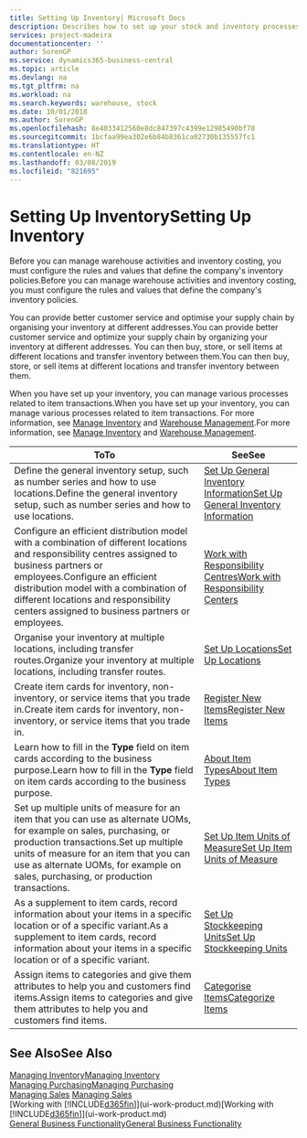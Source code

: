 ```yaml
---
title: Setting Up Inventory| Microsoft Docs
description: Describes how to set up your stock and inventory processes, including transfer routes and locations, such as warehouses.
services: project-madeira
documentationcenter: ''
author: SorenGP
ms.service: dynamics365-business-central
ms.topic: article
ms.devlang: na
ms.tgt_pltfrm: na
ms.workload: na
ms.search.keywords: warehouse, stock
ms.date: 10/01/2018
ms.author: SorenGP
ms.openlocfilehash: 8e4033412560e8dc847397c4399e12985490bf78
ms.sourcegitcommit: 1bcfaa99ea302e6b84b8361ca02730b135557fc1
ms.translationtype: HT
ms.contentlocale: en-NZ
ms.lasthandoff: 03/08/2019
ms.locfileid: "821695"
---
```

# <a name="setting-up-inventory"></a><span data-ttu-id="3226c-103">Setting Up Inventory</span><span class="sxs-lookup"><span data-stu-id="3226c-103">Setting Up Inventory</span></span>
<span data-ttu-id="3226c-104">Before you can manage warehouse activities and inventory costing, you must configure the rules and values that define the company's inventory policies.</span><span class="sxs-lookup"><span data-stu-id="3226c-104">Before you can manage warehouse activities and inventory costing, you must configure the rules and values that define the company's inventory policies.</span></span>

<span data-ttu-id="3226c-105">You can provide better customer service and optimise your supply chain by organising your inventory at different addresses.</span><span class="sxs-lookup"><span data-stu-id="3226c-105">You can provide better customer service and optimize your supply chain by organizing your inventory at different addresses.</span></span> <span data-ttu-id="3226c-106">You can then buy, store, or sell items at different locations and transfer inventory between them.</span><span class="sxs-lookup"><span data-stu-id="3226c-106">You can then buy, store, or sell items at different locations and transfer inventory between them.</span></span>

<span data-ttu-id="3226c-107">When you have set up your inventory, you can manage various processes related to item transactions.</span><span class="sxs-lookup"><span data-stu-id="3226c-107">When you have set up your inventory, you can manage various processes related to item transactions.</span></span> <span data-ttu-id="3226c-108">For more information, see [Manage Inventory](inventory-manage-inventory.md) and [Warehouse Management](warehouse-manage-warehouse.md).</span><span class="sxs-lookup"><span data-stu-id="3226c-108">For more information, see [Manage Inventory](inventory-manage-inventory.md) and [Warehouse Management](warehouse-manage-warehouse.md).</span></span>

| <span data-ttu-id="3226c-109">To</span><span class="sxs-lookup"><span data-stu-id="3226c-109">To</span></span> | <span data-ttu-id="3226c-110">See</span><span class="sxs-lookup"><span data-stu-id="3226c-110">See</span></span> |
| --- | --- |
| <span data-ttu-id="3226c-111">Define the general inventory setup, such as number series and how to use locations.</span><span class="sxs-lookup"><span data-stu-id="3226c-111">Define the general inventory setup, such as number series and how to use locations.</span></span> |[<span data-ttu-id="3226c-112">Set Up General Inventory Information</span><span class="sxs-lookup"><span data-stu-id="3226c-112">Set Up General Inventory Information</span></span>](inventory-how-setup-general.md) |
|<span data-ttu-id="3226c-113">Configure an efficient distribution model with a combination of different locations and responsibility centres assigned to business partners or employees.</span><span class="sxs-lookup"><span data-stu-id="3226c-113">Configure an efficient distribution model with a combination of different locations and responsibility centers assigned to business partners or employees.</span></span>|[<span data-ttu-id="3226c-114">Work with Responsibility Centres</span><span class="sxs-lookup"><span data-stu-id="3226c-114">Work with Responsibility Centers</span></span>](inventory-responsibility-centers.md)|
| <span data-ttu-id="3226c-115">Organise your inventory at multiple locations, including transfer routes.</span><span class="sxs-lookup"><span data-stu-id="3226c-115">Organize your inventory at multiple locations, including transfer routes.</span></span> |[<span data-ttu-id="3226c-116">Set Up Locations</span><span class="sxs-lookup"><span data-stu-id="3226c-116">Set Up Locations</span></span>](inventory-how-register-new-items.md) |
| <span data-ttu-id="3226c-117">Create item cards for inventory, non-inventory, or service items that you trade in.</span><span class="sxs-lookup"><span data-stu-id="3226c-117">Create item cards for inventory, non-inventory, or service items that you trade in.</span></span> |[<span data-ttu-id="3226c-118">Register New Items</span><span class="sxs-lookup"><span data-stu-id="3226c-118">Register New Items</span></span>](inventory-how-register-new-items.md) |
|<span data-ttu-id="3226c-119">Learn how to fill in the **Type** field on item cards according to the business purpose.</span><span class="sxs-lookup"><span data-stu-id="3226c-119">Learn how to fill in the **Type** field on item cards according to the business purpose.</span></span>|[<span data-ttu-id="3226c-120">About Item Types</span><span class="sxs-lookup"><span data-stu-id="3226c-120">About Item Types</span></span>](inventory-about-item-types.md)| 
|<span data-ttu-id="3226c-121">Set up multiple units of measure for an item that you can use as alternate UOMs, for example on sales, purchasing, or production transactions.</span><span class="sxs-lookup"><span data-stu-id="3226c-121">Set up multiple units of measure for an item that you can use as alternate UOMs, for example on sales, purchasing, or production transactions.</span></span>|[<span data-ttu-id="3226c-122">Set Up Item Units of Measure</span><span class="sxs-lookup"><span data-stu-id="3226c-122">Set Up Item Units of Measure</span></span>](inventory-how-setup-units-of-measure.md)|
|<span data-ttu-id="3226c-123">As a supplement to item cards, record information about your items in a specific location or of a specific variant.</span><span class="sxs-lookup"><span data-stu-id="3226c-123">As a supplement to item cards, record information about your items in a specific location or of a specific variant.</span></span>|[<span data-ttu-id="3226c-124">Set Up Stockkeeping Units</span><span class="sxs-lookup"><span data-stu-id="3226c-124">Set Up Stockkeeping Units</span></span>](inventory-how-to-set-up-stockkeeping-units.md)|
| <span data-ttu-id="3226c-125">Assign items to categories and give them attributes to help you and customers find items.</span><span class="sxs-lookup"><span data-stu-id="3226c-125">Assign items to categories and give them attributes to help you and customers find items.</span></span> |[<span data-ttu-id="3226c-126">Categorise Items</span><span class="sxs-lookup"><span data-stu-id="3226c-126">Categorize Items</span></span>](inventory-how-categorize-items.md) |

## <a name="see-also"></a><span data-ttu-id="3226c-127">See Also</span><span class="sxs-lookup"><span data-stu-id="3226c-127">See Also</span></span>
[<span data-ttu-id="3226c-128">Managing Inventory</span><span class="sxs-lookup"><span data-stu-id="3226c-128">Managing Inventory</span></span>](inventory-manage-inventory.md)  
[<span data-ttu-id="3226c-129">Managing Purchasing</span><span class="sxs-lookup"><span data-stu-id="3226c-129">Managing Purchasing</span></span>](purchasing-manage-purchasing.md)  
<span data-ttu-id="3226c-130">[Managing Sales](sales-manage-sales.md)  </span><span class="sxs-lookup"><span data-stu-id="3226c-130">[Managing Sales](sales-manage-sales.md)  </span></span>  
<span data-ttu-id="3226c-131">[Working with [!INCLUDE[d365fin](includes/d365fin_md.md)]](ui-work-product.md)</span><span class="sxs-lookup"><span data-stu-id="3226c-131">[Working with [!INCLUDE[d365fin](includes/d365fin_md.md)]](ui-work-product.md)</span></span>  
[<span data-ttu-id="3226c-132">General Business Functionality</span><span class="sxs-lookup"><span data-stu-id="3226c-132">General Business Functionality</span></span>](ui-across-business-areas.md)
